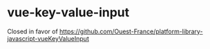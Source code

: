 # vue-key-value-input

Closed in favor of https://github.com/Ouest-France/platform-library-javascript-vueKeyValueInput
